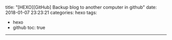 title: "[HEXO][GitHub] Backup blog to another computer in github"
date: 2018-01-07 23:23:21
categories: hexo
tags:
- hexo
- github
toc: true
---


